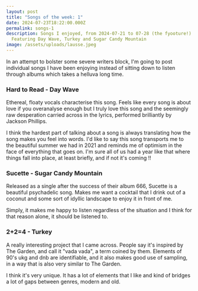 ```yaml
---
layout: post
title: "Songs of the week: 1"
date: 2024-07-23T18:22:00.000Z
permalink: songs-1
description: Songs I enjoyed, from 2024-07-21 to 07-28 (the fyooture!).
  Featuring Day Wave, Turkey and Sugar Candy Mountain
image: /assets/uploads/lausse.jpeg
---
```

In an attempt to bolster some severe writers block, I'm going to post individual songs I have been enjoying instead of sitting down to listen through albums which takes a helluva long time.

### Hard to Read - Day Wave

Ethereal, floaty vocals characterise this song. Feels like every song is about love if you overanalyse enough but I truly love this song and the seemingly raw desperation carried across in the lyrics, performed brilliantly by Jackson Phillips.

I think the hardest part of talking about a song is always translating how the song makes you feel into words. I'd like to say this song transports me to the beautiful summer we had in 2021 and reminds me of optimism in the face of everything that goes on. I'm sure all of us had a year like that where things fall into place, at least briefly, and if not it's coming !! 

### Sucette - Sugar Candy Mountain

Released as a single after the success of their album 666, Sucette is a beautiful psychadelic song. Makes me want a cocktail that I drink out of a coconut and some sort of idyllic landscape to enjoy it in front of me. 

Simply, it makes me happy to listen regardless of the situation and I think for that reason alone, it should be listened to.

### 2+2=4 - Turkey

A really interesting project that I came across. People say it's inspired by The Garden, and call it "vada vada", a term coined by them. Elements of 90's ukg and dnb are identifiable, and it also makes good use of sampling, in a way that is also very similar to The Garden. 

I think it's very unique. It has a lot of elements that I like and kind of bridges a lot of gaps between genres, modern and old.
